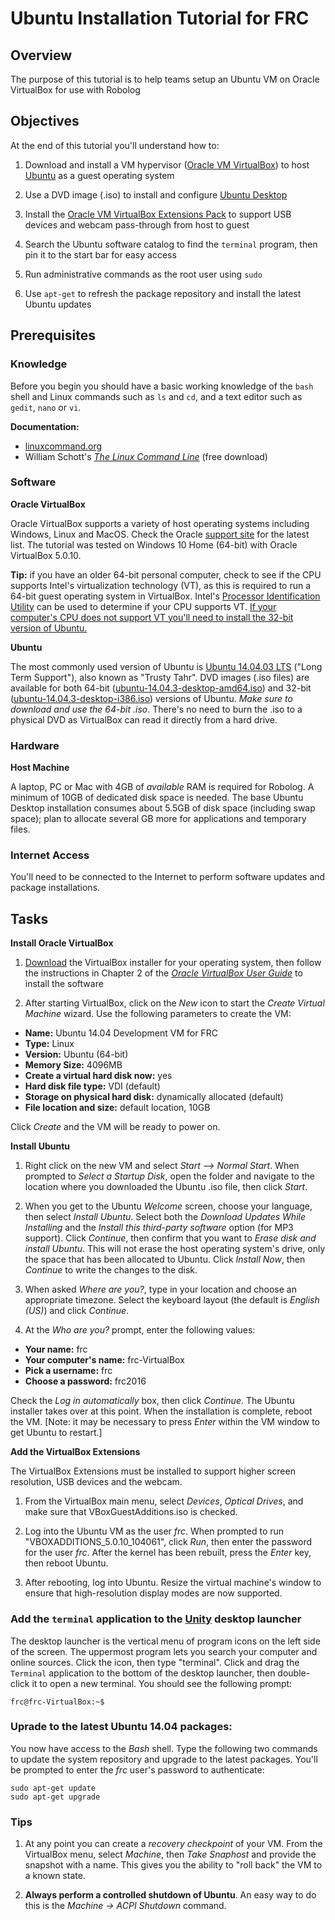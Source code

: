 # Ubuntu Installation Tutorial for FRC

## Overview

The purpose of this tutorial is to help teams setup an Ubuntu VM on Oracle VirtualBox for use with Robolog 

## Objectives

At the end of this tutorial you'll understand how to:

1. Download and install a VM hypervisor ([Oracle VM VirtualBox](https://www.virtualbox.org/)) to host [Ubuntu](http://www.ubuntu.com/desktop) as a guest operating system


2. Use a DVD image (.iso) to install and configure [Ubuntu Desktop](http://www.ubuntu.com/download/desktop)


3. Install the [Oracle VM VirtualBox Extensions Pack](https://www.virtualbox.org/manual/ch01.html#intro-installing) to support USB devices and webcam pass-through from host to guest


4. Search the Ubuntu software catalog to find the `terminal` program, then pin it to the start bar for easy access


5. Run administrative commands as the root user using `sudo`


6. Use `apt-get` to refresh the package repository and install the latest Ubuntu updates

## Prerequisites

### Knowledge
Before you begin you should have a basic working knowledge of the `bash` shell and Linux commands such as `ls` and `cd`, and a text editor such as `gedit`, `nano` or `vi`. 

**Documentation:** 
* [linuxcommand.org](http://linuxcommand.org/)
* William Schott's [_The Linux Command Line_](http://sourceforge.net/projects/linuxcommand/files/TLCL/13.07/TLCL-13.07.pdf/download) (free download)

### Software

**Oracle VirtualBox**

Oracle VirtualBox supports a variety of host operating systems including Windows, Linux and MacOS. Check the Oracle [support site](http://www.oracle.com/technetwork/server-storage/virtualbox/support/index.html) for the latest list. The tutorial was tested on Windows 10 Home (64-bit) with Oracle VirtualBox 5.0.10.

**Tip:** if you have an older 64-bit personal computer, check to see if the CPU supports Intel's virtualization technology (VT), as this is required to run a 64-bit guest operating system in VirtualBox. Intel's [Processor Identification Utility](https://downloadcenter.intel.com/downloads/eula/7838/Intel-Processor-Identification-Utility-Windows-Version?httpDown=https%3A%2F%2Fdownloadmirror.intel.com%2F7838%2Feng%2Fpidenu42.msi) can be used to determine if your CPU supports VT.   <u>If your computer's CPU does not support VT you'll need to install the 32-bit version of Ubuntu.</u>
			
**Ubuntu**

The most commonly used version of Ubuntu is [Ubuntu 14.04.03 LTS](http://releases.ubuntu.com/14.04/) ("Long Term Support"), also known as "Trusty Tahr". DVD images (.iso files) are available for both 64-bit ([ubuntu-14.04.3-desktop-amd64.iso](http://releases.ubuntu.com/14.04/ubuntu-14.04.3-server-amd64.iso)) and 32-bit ([ubuntu-14.04.3-desktop-i386.iso](http://releases.ubuntu.com/14.04/ubuntu-14.04.3-desktop-i386.iso)) versions of Ubuntu. *Make sure to download and use the 64-bit .iso*. There's no need to burn the .iso to a physical DVD as VirtualBox can read it directly from a hard drive.

### Hardware

**Host Machine**

A laptop, PC or Mac with 4GB of *available* RAM is required for Robolog. A minimum of 10GB of dedicated disk space is needed.  The base Ubuntu Desktop installation consumes about 5.5GB of disk space (including swap space); plan to allocate several GB more for applications and temporary files. 

### Internet Access

You'll need to be connected to the Internet to perform software updates and package installations.

## Tasks

**Install Oracle VirtualBox**

1. [Download](https://www.virtualbox.org/wiki/Downloads) the VirtualBox installer for your operating system, then follow the instructions in Chapter 2 of the [_Oracle VirtualBox User Guide_](http://download.virtualbox.org/virtualbox/5.0.10/UserManual.pdf) to install the software

2. After starting VirtualBox, click on the _New_ icon to start the _Create Virtual Machine_ wizard. Use the following parameters to create the VM:

* **Name:** Ubuntu 14.04 Development VM for FRC
* **Type:** Linux
* **Version:** Ubuntu (64-bit)
* **Memory Size:** 4096MB
* **Create a virtual hard disk now:** yes
* **Hard disk file type:** VDI (default)
* **Storage on physical hard disk:** dynamically allocated (default)
* **File location and size:** default location, 10GB

Click _Create_ and the VM will be ready to power on. 

**Install Ubuntu**


1. Right click on the new VM and select *Start --> Normal Start*. When prompted to *Select a Startup Disk*, open the folder and navigate to the location where you downloaded the Ubuntu .iso file, then click *Start*.

2. When you get to the Ubuntu _Welcome_ screen, choose your language, then select _Install Ubuntu_. Select both the _Download Updates While Installing_ and the _Install this third-party software_ option (for MP3 support). Click _Continue_, then confirm that you want to _Erase disk and install Ubuntu_.  This will not erase the host operating system's drive, only the space that has been allocated to Ubuntu.  Click _Install Now_, then _Continue_ to write the changes to the disk.

3. When asked _Where are you?_, type in your location and choose an appropriate timezone.  Select the keyboard layout (the default is _English (US)_) and click _Continue_.

4. At the _Who are you?_ prompt, enter the following values:

* **Your name:** frc
* **Your computer's name:**  frc-VirtualBox
* **Pick a username:**  frc
* **Choose a password:**   frc2016

Check the _Log in automatically_ box, then click _Continue_.  The Ubuntu installer takes over at this point. When the installation is complete, reboot the VM. [Note: it may be necessary to press _Enter_ within the VM window to get Ubuntu to restart.]

**Add the VirtualBox Extensions**

The VirtualBox Extensions must be installed to support higher screen resolution, USB devices and the webcam.

1. From the VirtualBox main menu, select _Devices_, _Optical Drives_, and make sure that VBoxGuestAdditions.iso is checked.

2. Log into the Ubuntu VM as the user _frc_. When prompted to run "VBOXADDITIONS_5.0.10_104061", click _Run_, then enter the password for the user _frc_. After the kernel has been rebuilt, press the _Enter_ key, then reboot Ubuntu.

3. After rebooting, log into Ubuntu. Resize the virtual machine's window to ensure that high-resolution display modes are now supported.

### Add the `terminal` application to the [Unity](https://unity.ubuntu.com/) desktop launcher

The desktop launcher is the vertical menu of program icons on the left side of the screen.  The uppermost program lets you search your computer and online sources.  Click the icon, then type "terminal".  Click and drag the `Terminal` application to the bottom of the desktop launcher, then double-click it to open a new terminal. You should see the following prompt:

```
frc@frc-VirtualBox:~$
```

### Uprade to the latest Ubuntu 14.04 packages:

You now have access to the _Bash_ shell. Type the following two commands to update the system repository and upgrade to the latest  packages.  You'll be prompted to enter the _frc_ user's password to authenticate:

```
sudo apt-get update
sudo apt-get upgrade
```
### Tips

1. At any point you can create a *recovery checkpoint* of your VM.  From the VirtualBox menu, select _Machine_, then _Take Snaphost_ and provide the snapshot with a name. This gives you the ability to "roll back" the VM to a known state. 

2. **Always perform a controlled shutdown of Ubuntu**. An easy way to do this is the _Machine -> ACPI Shutdown_ command.

